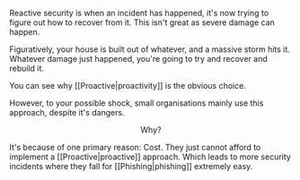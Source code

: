 Reactive security is when an incident has happened, it's now trying to figure out how to recover from it. This isn't great as severe damage can happen.

Figuratively, your house is built out of whatever, and a massive storm hits it. Whatever damage just happened, you're going to try and recover and rebuild it.

You can see why [[Proactive|proactivity]] is the obvious choice.

However, to your possible shock, small organisations mainly use this approach, despite it's dangers.

<p style="text-align: center">Why?</p>

It's because of one primary reason: Cost. They just cannot afford to implement a [[Proactive|proactive]] approach. Which leads to more security incidents where they fall for [[Phishing|phishing]] extremely easy.